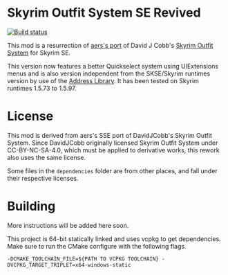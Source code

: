 # Skyrim Outfit System SE Revived

[![Build status](https://ci.appveyor.com/api/projects/status/oxovhnk16gfn9ef3/branch/master?svg=true)](https://ci.appveyor.com/project/thekineticeffect/skyrimoutfitsystemse-mpt1j/branch/master)

This mod is a resurrection of [aers's port](https://github.com/aers/SkyrimOutfitSystemSE) of David J Cobb's [Skyrim Outfit System](https://github.com/DavidJCobb/skyrim-outfit-system) for Skyrim SE.

This version now features a better Quickselect system using UIExtensions menus and is also version independent from the SKSE/Skyrim runtimes version by use of the [Address Library](https://www.nexusmods.com/skyrimspecialedition/mods/32444). It has been tested on Skyrim runtimes 1.5.73 to 1.5.97.

# License

This mod is derived from aers's SSE port of DavidJCobb's Skyrim Outfit System. Since DavidJCobb originally licensed Skyrim Outfit System under 
CC-BY-NC-SA-4.0, which must be applied to derivative works, this rework also uses the same license.

Some files in the `dependencies` folder are from other places, and fall under their respective licenses.

# Building

More instructions will be added here soon.

This project is 64-bit statically linked and uses vcpkg to get dependencies. Make sure to run the CMake configure with the following flags.

    -DCMAKE_TOOLCHAIN_FILE=${PATH TO VCPKG TOOLCHAIN} -DVCPKG_TARGET_TRIPLET=x64-windows-static